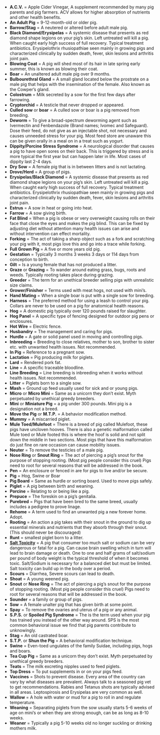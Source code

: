 <!-- TITLE: Porcine Terms And Definitions -->

* **A.C.V.** = Apple Cider Vinegar, A supplement recommended by many pig parents and pig farmers. ACV allows for higher absorption of nutrients and other health benefits.  
* **An Adult Pig** = 9-12-month-old or older pig.
* **Barrow/Stag** = A neutered or altered before adult male pig.
* **Black Diamond/Erysipelas** = A systemic disease that presents as red diamond shape legions on your pig’s skin. Left untreated will kill a pig. When caught early high success of full recovery. Typical treatment antibiotics. Erysipelothrix rhusiopathiae seen mainly in growing pigs and characterized clinically by sudden death, fever, skin lesions and arthritis joint pain.
* **Blowing Coat** = A pig will shed most of its hair in late spring early summer, this is known as blowing their coat.
* **Boar** = An unaltered adult male pig over 9 months.
* **Bulbourethral Gland** = A small gland located below the prostrate on a male pig that helps with the insemination of the female. Also known as the Cowper’s gland.
* **Colostrum** = Milk secreted by a sow for the first few days after farrowing.
* **Cryptorchid** = A testicle that never dropped or appeared.
* **Culled sow** or **boar** = A culled sow or boar is a pig removed from breeding.
* **Deworm** = To give a broad-spectrum deworming agent such as Ivermectin and Fenbendazole (Brand names; Ivomec and Safeguard). Dose their feed, do not give as an injectable shot, not necessary and causes unneeded stress for your pig. Most feed store are unaware this can be given orally in a meal on in a treat such as yogurt.
* **Dippity/Porcine Stress Syndrome** = A neurological disorder that causes a pig to have open sores on their back. This is triggered by stress and is more typical the first year but can happen later in life. Most cases of dippity last 2-4 days.
* **Dry Sow** = A female pig that is in between litters and is not lactating. 
* **Drove/Herd** = A group of pigs.
* **Erysipelas/Black Diamond** = A systemic disease that presents as red diamond shape legions on your pig’s skin. Left untreated will kill a pig. When caught early high success of full recovery. Typical treatment antibiotics. Erysipelothrix rhusiopathiae seen mainly in growing pigs and characterized clinically by sudden death, fever, skin lesions and arthritis joint pain.
* **Estrus** = A sow in heat or going into heat.
* **Farrow** = A sow giving birth.
* **Fat Blind** = When a pig is obese or very overweight causing rolls on their face that close the eyes and makes the pig blind. This can be fixed by adjusting diet without attention many health issues can arise and without intervention can effect mortality. 
* **Forking** = The act of taking a sharp object such as a fork and scratching your pig with it, most pigs love this and go into a trace while forking.
* **Full Grown Pig** = A five or more years old pig.
* **Gestation** = Typically 3 months 3 weeks 3 days or 114 days from conception to birth.
* **Gilt** = Is a young female that has not produced a litter. 
* **Graze** or **Grazing** = To wander around eating grass, bugs, roots and weeds. Typically rooting takes place during grazing.
* **Greeder** = The term for an unethical breeder selling pigs with unrealistic size claims.
* **Grower/Finisher** = Terms used with meat hogs, not used with mini’s.
* **Hand Mating** = When a single boar is put with a single sow for breeding.
* **Harness** = The preferred method for using a leash to control your pig. Collars are never to be used on a pig for anatomical health reasons. 
* **Hog** = A domestic pig typically over 120 pounds raised for slaughter. 
* **Hog Panel** = A specific type of fencing designed for outdoor pig pens or enclosures.
* **Hot Wire** = Electric fence. 
* **Husbandry** = The management and caring for pigs.
* **Hurdle** = A gate or solid panel used in moving and controlling pigs.
* **Inbreeding** = Breeding to close relatives, mother to son, brother to sister etc. with unwanted health issues. Not recommended.
* **In Pig** = Reference to a pregnant sow. 
* **Lactation** = Pig producing milk for piglets. 
* **Lard** = Rendered pork fat.
* **Line** = A specific traceable bloodline.
* **Line Breeding** = Line breeding is inbreeding when it works without health issues. Not recommended.
* **Litter** = Piglets born to a single sow.
* **Mash** = Ground up feed usually used for sick and or young pigs.
* **Micro** or **Micro Mini** = Same as a unicorn they don’t exist. Myth perpetuated by unethical greedy breeders.
* **Mini** or **Miniature Pig** = a pig under 300 pounds. Mini pig is a designation not a breed.
* **Move the Pig** or **M.T.P.** = A behavior modification method. 
* **Mummy** = A miscarried piglet.
* **Mule Toed/Mulefoot** = There is a breed of pig called Mulefoot, these pigs have uncloven hooves. There is also a genetic malformation called Mule toed or Mule footed this is where the hoof is solid and not split down the middle in two sections. Most pigs that have this malformation do just fine on rare occasion can cause mobility issues. 
* **Neuter** = To remove the testicles of a male pig.
* **Nose Ring** or **Snout Ring** = The act of piercing a pig’s snout for the purpose of stopping rooting. (Most pig people consider this cruel) Pigs need to root for several reasons that will be addressed in the book.
* **Pen** = An enclosure or fenced in are for pigs to live and/or be secure.
* **Pig** = Hog, Swine or Boar
* **Pig Board** = Same as hurdle or sorting board. Used to move pigs safely. 
* **Piglet** = A pig between birth and weaning.
* **Porcine** = Relating to or being like a pig.
* **Prepuce** = The foreskin on a pig’s genitalia. 
* **Purebred** = Pigs that have been bred to the same breed, usually includes a pedigree to prove linage. 
* **Rehome** = A term used to find an unwanted pig a new forever home. Adopt.
* **Rooting** = An action a pig takes with their snout in the ground to dig up essential minerals and nutrients that they absorb through their snout. (This should never be discouraged) 
* **Runt** = smallest piglet born to a litter.
* [**Salt Toxicity**](http://pigipedia.org/salt-toxicity-and-water-deprivation) = A pig that consumer too much salt or sodium can be very dangerous or fatal for a pig. Can cause brain swelling which in turn will lead to brain damage or death. One to one and half grams of salt/sodium per pound of body weight is the typical threshold of when it becomes toxic. Salt/Sodium is necessary for a balanced diet but must be limited. Salt toxicity can build up in the body over a period. 
* **Scours** = Diarrhea, Severe scours can lead to death.
* **Shoat** = A young weened pig. 
* **Snout** or **Nose Ring** = The act of piercing a pig’s snout for the purpose of stopping rooting. (Most pig people consider this cruel) Pigs need to root for several reasons that will be addressed in the book.
* **Sounder** = a family or group of pigs.
* **Sow** = A female unalter pig that has given birth at some point. 
* **Spay** = To remove the ovaries and uterus of a pig or any animal.
* **S.P.S.** or **Spoiled Pig Syndrome** = The is the term used when your pig has trained you instead of the other way around. SPS is the most common behavioral issue we find that pig parents contribute to unknowingly. 
* **Stag** = An old castrated boar.
* **S.T.P.** or **Shun the Pig** = A behavioral modification technique. 
* **Swine** = Even-toed ungulates of the family Suidae, including pigs, hogs and boars. 
* **Tea Cup Pig** = Same as a unicorn they don’t exist. Myth perpetuated by unethical greedy breeders.
* **Teats** = The milk excreting nipples used to feed piglets. 
* **Top Dress** = To put supplements in or on your pigs feed. 
* **Vaccines** = Shots to prevent disease. Every area of the country can vary by what diseases are prevalent. Always talk to a seasoned pig vet to get recommendations. Rabies and Tetanus shots are typically advised in all areas. Leptospirosis and Erysipelas are very common as well.
* **Wallow** = A hole with water or mud for a pig to roll in and regulate temperature. 
* **Weaning** = Separating piglets from the sow usually starts 5-6 weeks of age on mini’s or when they are strong enough, can be as long as 8-10 weeks. 
* **Weaner** = Typically a pig 5-10 weeks old no longer suckling or drinking mothers milk.